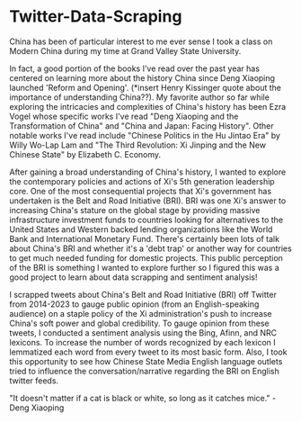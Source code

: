 # Twitter-Data-Scraping

China has been of particular interest to me ever sense I took a class on Modern China during my time at Grand Valley State University. 

In fact, a good portion of the books I've read over the past year has centered on learning more about the history China since Deng Xiaoping launched 'Reform and Opening'. (*insert Henry Kissinger quote about the importance of understanding China??). My favorite author so far while exploring the intricacies and complexities of China's history has been Ezra Vogel whose specific works I've read "Deng Xiaoping and the Transformation of China" and "China and Japan: Facing History". Other notable works I've read include "Chinese Politics in the Hu Jintao Era" by Willy Wo-Lap Lam and "The Third Revolution: Xi Jinping and the New Chinese State" by Elizabeth C. Economy. 

After gaining a broad understanding of China's history, I wanted to explore the contemporary policies and actions of Xi's 5th generation leadership core. One of the most consequential projects that Xi's government has undertaken is the Belt and Road Initiative (BRI). BRI was one Xi's answer to increasing China's stature on the global stage by providing massive infrastructure investment funds to countries looking for alternatives to the United States and Western backed lending organizations like the World Bank and International Monetary Fund. There's certainly been lots of talk about China's BRI and whether it's a 'debt trap' or another way for countries to get much needed funding for domestic projects. This public perception of the BRI is something I wanted to explore further so I figured this was a good project to learn about data scrapping and sentiment analysis!   

I scrapped tweets about China's Belt and Road Initiative (BRI) off Twitter from 2014-2023 to gauge public opinion (from an English-speaking audience) on a staple policy of the Xi administration's push to increase China's soft power and global credibility. To gauge opinion from these tweets, I conducted a sentiment analysis using the Bing, Afinn, and NRC lexicons. To increase the number of words recognized by each lexicon I lemmatized each word from every tweet to its most basic form. Also, I took this opportunity to see how Chinese State Media English language outlets tried to influence the conversation/narrative regarding the BRI on English twitter feeds.

"It doesn't matter if a cat is black or white, so long as it catches mice." - Deng Xiaoping
